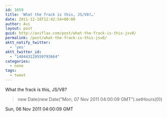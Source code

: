 ```yaml
---
id: 1659
title: 'What the frack is this, JS/V8?…'
date: 2011-12-18T12:42:54+00:00
author: Avi
layout: post
guid: http://aviflax.com/post/what-the-frack-is-this-jsv8/
permalink: /post/what-the-frack-is-this-jsv8/
aktt_notify_twitter:
  - 'yes'
aktt_twitter_id:
  - "148443129559793664"
categories:
  - none
tags:
  - tweet
---
```

What the frack is this, JS/V8?

> new Date(new Date(&#8220;Mon, 07 Nov 2011 04:00:09 GMT&#8221;).setHours(0))
  
Sun, 06 Nov 2011 04:00:09 GMT